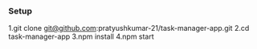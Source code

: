 ### Setup

1.git clone git@github.com:pratyushkumar-21/task-manager-app.git
2.cd task-manager-app
3.npm install
4.npm start
